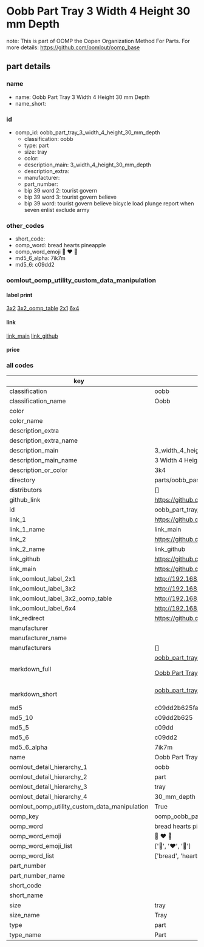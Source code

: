 # Oobb Part Tray 3 Width 4 Height 30 mm Depth  

note: This is part of OOMP the Oopen Organization Method For Parts. For more details: https://github.com/oomlout/oomp_base

##  part details
  







### name
* name: Oobb Part Tray 3 Width 4 Height 30 mm Depth
* name_short: 
### id
* oomp_id: oobb_part_tray_3_width_4_height_30_mm_depth
  * classification: oobb
  * type: part
  * size: tray
  * color: 
  * description_main: 3_width_4_height_30_mm_depth
  * description_extra: 
  * manufacturer: 
  * part_number: 
  * bip 39 word 2: tourist govern
  * bip 39 word 3: tourist govern believe
  * bip 39 word: tourist govern believe bicycle load plunge report when seven enlist exclude army

### other_codes
* short_code: 
* oomp_word: bread hearts pineapple
* oomp_word_emoji :bread: :hearts: :pineapple:
* md5_6_alpha: 7ik7m
* md5_6: c09dd2






### oomlout_oomp_utility_custom_data_manipulation
#### label print
[3x2](http://192.168.1.245:1112/?label=oomp%207ik7m)
[3x2_oomp_table](http://192.168.1.108:1112/?label=oomp%207ik7m)
[2x1](http://192.168.1.242:1112/?label=oomp%207ik7m)
[6x4](http://192.168.1.55:1112/?label=oomp%207ik7m)    

#### link

[link_main](https://github.com/oomlout/oomlout_oomp_version_1_messy/tree/main/parts/oobb_part_tray_3_width_4_height_30_mm_depth) [link_github](https://github.com/oomlout/oomlout_oomp_version_1_messy/tree/main/parts/oobb_part_tray_3_width_4_height_30_mm_depth)                             

#### price







### all codes 
| key | value |  
| --- | --- |  
| classification | oobb |  
| classification_name | Oobb |  
| color |  |  
| color_name |  |  
| description_extra |  |  
| description_extra_name |  |  
| description_main | 3_width_4_height_30_mm_depth |  
| description_main_name | 3 Width 4 Height 30 mm Depth |  
| description_or_color | 3k4 |  
| directory | parts/oobb_part_tray_3_width_4_height_30_mm_depth |  
| distributors | [] |  
| github_link | https://github.com/oomlout/oomlout_oomp_part_src/tree/main/parts/oobb_part_tray_3_width_4_height_30_mm_depth |  
| id | oobb_part_tray_3_width_4_height_30_mm_depth |  
| link_1 | https://github.com/oomlout/oomlout_oomp_version_1_messy/tree/main/parts/oobb_part_tray_3_width_4_height_30_mm_depth |  
| link_1_name | link_main |  
| link_2 | https://github.com/oomlout/oomlout_oomp_version_1_messy/tree/main/parts/oobb_part_tray_3_width_4_height_30_mm_depth |  
| link_2_name | link_github |  
| link_github | https://github.com/oomlout/oomlout_oomp_version_1_messy/tree/main/parts/oobb_part_tray_3_width_4_height_30_mm_depth |  
| link_main | https://github.com/oomlout/oomlout_oomp_version_1_messy/tree/main/parts/oobb_part_tray_3_width_4_height_30_mm_depth |  
| link_oomlout_label_2x1 | http://192.168.1.242:1112/?label=oomp%207ik7m |  
| link_oomlout_label_3x2 | http://192.168.1.245:1112/?label=oomp%207ik7m |  
| link_oomlout_label_3x2_oomp_table | http://192.168.1.108:1112/?label=oomp%207ik7m |  
| link_oomlout_label_6x4 | http://192.168.1.55:1112/?label=oomp%207ik7m |  
| link_redirect | https://github.com/oomlout/oomlout_oomp_version_1_messy/tree/main/parts/oobb_part_tray_3_width_4_height_30_mm_depth |  
| manufacturer |  |  
| manufacturer_name |  |  
| manufacturers | [] |  
| markdown_full | [oobb_part_tray_3_width_4_height_30_mm_depth](none)<br>[](none)<br>[Oobb Part Tray 3 Width 4 Height 30 Mm Depth](none)<br><br> |  
| markdown_short | [oobb_part_tray_3_width_4_height_30_mm_depth](none)<br><br> |  
| md5 | c09dd2b625fa36de9bc1715e2959472f |  
| md5_10 | c09dd2b625 |  
| md5_5 | c09dd |  
| md5_6 | c09dd2 |  
| md5_6_alpha | 7ik7m |  
| name | Oobb Part Tray 3 Width 4 Height 30 mm Depth |  
| oomlout_detail_hierarchy_1 | oobb |  
| oomlout_detail_hierarchy_2 | part |  
| oomlout_detail_hierarchy_3 | tray |  
| oomlout_detail_hierarchy_4 | 30_mm_depth |  
| oomlout_oomp_utility_custom_data_manipulation | True |  
| oomp_key | oomp_oobb_part_tray_3_width_4_height_30_mm_depth |  
| oomp_word | bread hearts pineapple |  
| oomp_word_emoji | :bread: :hearts: :pineapple: |  
| oomp_word_emoji_list | [':bread:', ':hearts:', ':pineapple:'] |  
| oomp_word_list | ['bread', 'hearts', 'pineapple'] |  
| part_number |  |  
| part_number_name |  |  
| short_code |  |  
| short_name |  |  
| size | tray |  
| size_name | Tray |  
| type | part |  
| type_name | Part |  
